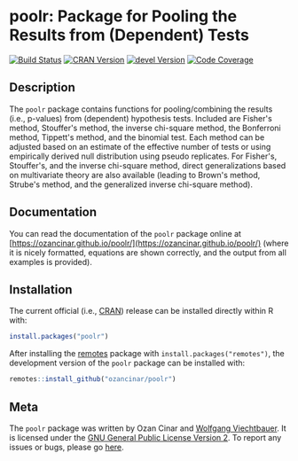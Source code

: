 poolr: Package for Pooling the Results from (Dependent) Tests
=============================================================

[![Build Status](https://travis-ci.org/ozancinar/poolr.svg?branch=master)](https://travis-ci.org/ozancinar/poolr)
[![CRAN Version](https://www.r-pkg.org/badges/version/poolr)](https://cran.r-project.org/package=poolr)
[![devel Version](https://img.shields.io/badge/devel-0.9--2-brightgreen.svg)](https://github.com/ozancinar/poolr)
[![Code Coverage](https://codecov.io/gh/ozancinar/poolr/branch/master/graph/badge.svg)](https://codecov.io/gh/ozancinar/poolr)

## Description

The `poolr` package contains functions for pooling/combining the results (i.e., p-values) from (dependent) hypothesis tests. Included are Fisher's method, Stouffer's method, the inverse chi-square method, the Bonferroni method, Tippett's method, and the binomial test. Each method can be adjusted based on an estimate of the effective number of tests or using empirically derived null distribution using pseudo replicates. For Fisher's, Stouffer's, and the inverse chi-square method, direct generalizations based on multivariate theory are also available (leading to Brown's method, Strube's method, and the generalized inverse chi-square method).

## Documentation

You can read the documentation of the `poolr` package online at [https://ozancinar.github.io/poolr/](https://ozancinar.github.io/poolr/) (where it is nicely formatted, equations are shown correctly, and the output from all examples is provided).

## Installation

The current official (i.e., [CRAN](https://cran.r-project.org/package=poolr)) release can be installed directly within R with:
```r
install.packages("poolr")
```

After installing the [remotes](https://cran.r-project.org/package=remotes) package with ```install.packages("remotes")```, the development version of the `poolr` package can be installed with:
```r
remotes::install_github("ozancinar/poolr")
```

## Meta

The `poolr` package was written by Ozan Cinar and [Wolfgang Viechtbauer](http://www.wvbauer.com/). It is licensed under the [GNU General Public License Version 2](https://www.gnu.org/licenses/old-licenses/gpl-2.0.txt). To report any issues or bugs, please go [here](https://github.com/ozancinar/poolr/issues).
